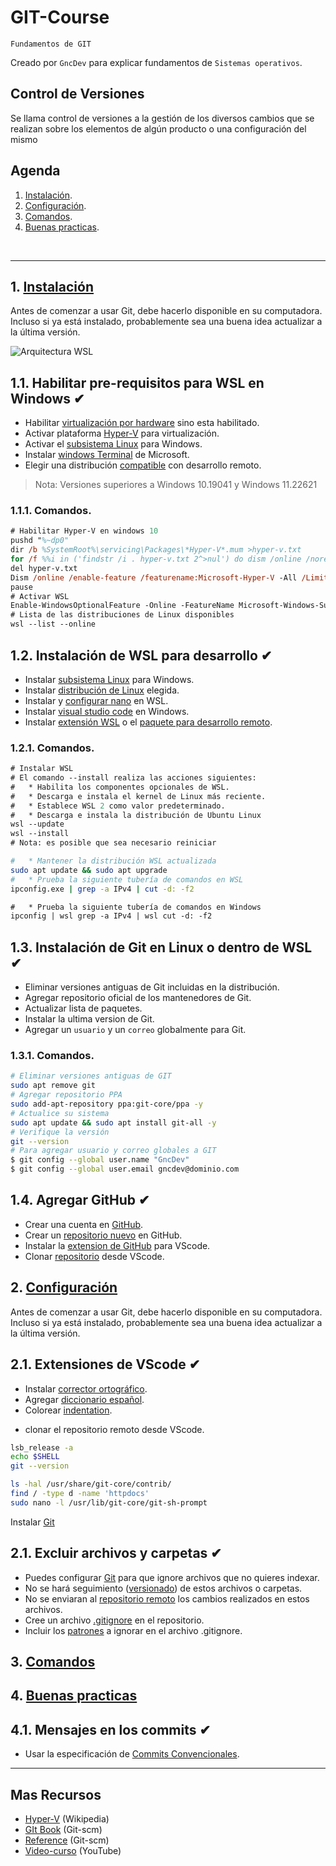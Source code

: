 # GIT-Course
<p><code>Fundamentos de GIT</code></p>
<p>Creado por <code>GncDev</code> para explicar fundamentos de <code>Sistemas operativos</code>.</p>

## Control de Versiones
Se llama control de versiones a la gestión de los diversos cambios que se realizan sobre los elementos de algún producto o una configuración del mismo

## Agenda
1. [Instalación](#1-instalación).
1. [Configuración](#2-configuración).
1. [Comandos](#3-comandos).
1. [Buenas practicas](#4-buenas-practicas).

<br>

---
## 1. [Instalación](#agenda)
Antes de comenzar a usar Git, debe hacerlo disponible en su computadora. Incluso si ya está instalado, probablemente sea una buena idea actualizar a la última versión.

![Arquitectura WSL](https://code.visualstudio.com/assets/docs/remote/wsl/architecture-wsl.png)

[1]:https://es.wikipedia.org/wiki/Git

## 1.1. Habilitar pre-requisitos para WSL en Windows ✔
* Habilitar [virtualización por hardware][11_1] sino esta habilitado. 
* Activar plataforma [Hyper-V][11_2] para virtualización.
* Activar el [subsistema Linux][11_3] para Windows.
* Instalar [windows Terminal][11_4] de Microsoft.
* Elegir una distribución [compatible][11_5] con desarrollo remoto.

[11_1]:https://community.acer.com/kb/articles/14750
[11_2]:https://support.microsoft.com/es-es/windows/habilitar-la-virtualizaci%C3%B3n-en-equipos-windows-11-c5578302-6e43-4b4b-a449-8ced115f58e1
[11_3]:https://learn.microsoft.com/es-mx/windows/wsl/install
[11_4]:https://apps.microsoft.com/store/detail/windows-terminal/9N0DX20HK701?hl=es-co&gl=co&rtc=1
[11_5]:https://apps.microsoft.com/store/detail/ubuntu-22042-lts/9PN20MSR04DW

>Nota: Versiones superiores a Windows 10.19041 y Windows 11.22621

### 1.1.1. Comandos.

```ps
# Habilitar Hyper-V en windows 10
pushd "%~dp0"
dir /b %SystemRoot%\servicing\Packages\*Hyper-V*.mum >hyper-v.txt
for /f %%i in ('findstr /i . hyper-v.txt 2^>nul') do dism /online /norestart /add-package:"%SystemRoot%\servicing\Packages\%%i"
del hyper-v.txt
Dism /online /enable-feature /featurename:Microsoft-Hyper-V -All /LimitAccess /ALL
pause
# Activar WSL
Enable-WindowsOptionalFeature -Online -FeatureName Microsoft-Windows-Subsystem-Linux
# Lista de las distribuciones de Linux disponibles
wsl --list --online
```

## 1.2. Instalación de WSL para desarrollo ✔
* Instalar [subsistema Linux][12_1] para Windows.
* Instalar [distribución de Linux][12_2] elegida.
* Instalar y [configurar nano][12_3] en WSL. 
* Instalar [visual studio code][12_4] en Windows.
* Instalar [extensión WSL][12_5] o el [paquete para desarrollo remoto][12_6].

[12_1]:https://learn.microsoft.com/es-mx/windows/wsl/install
[12_2]:https://code.visualstudio.com/docs/remote/linux
[12_3]:https://ubunlog.com/nanorc-configura-editor-texto/
[12_4]:https://code.visualstudio.com/download
[12_5]:https://marketplace.visualstudio.com/items?itemName=ms-vscode-remote.remote-wsl
[12_6]:https://marketplace.visualstudio.com/items?itemName=ms-vscode-remote.vscode-remote-extensionpack


### 1.2.1. Comandos.

```ps
# Instalar WSL
# El comando --install realiza las acciones siguientes:
#   * Habilita los componentes opcionales de WSL.
#   * Descarga e instala el kernel de Linux más reciente.
#   * Establece WSL 2 como valor predeterminado.
#   * Descarga e instala la distribución de Ubuntu Linux
wsl --update
wsl --install
# Nota: es posible que sea necesario reiniciar
```
```bash
#   * Mantener la distribución WSL actualizada
sudo apt update && sudo apt upgrade
#   * Prueba la siguiente tubería de comandos en WSL
ipconfig.exe | grep -a IPv4 | cut -d: -f2
```
```ps
#   * Prueba la siguiente tubería de comandos en Windows
ipconfig | wsl grep -a IPv4 | wsl cut -d: -f2
```

## 1.3. Instalación de Git en Linux o dentro de WSL ✔
* Eliminar versiones antiguas de Git incluidas en la distribución.
* Agregar repositorio oficial de los mantenedores de Git.
* Actualizar lista de paquetes.
* Instalar la ultima version de Git.
* Agregar un <code>usuario</code> y un <code>correo</code> globalmente para Git.

### 1.3.1. Comandos.

```bash
# Eliminar versiones antiguas de GIT
sudo apt remove git
# Agregar repositorio PPA
sudo add-apt-repository ppa:git-core/ppa -y
# Actualice su sistema
sudo apt update && sudo apt install git-all -y
# Verifique la versión
git --version
# Para agregar usuario y correo globales a GIT
$ git config --global user.name "GncDev"
$ git config --global user.email gncdev@dominio.com
```

## 1.4. Agregar GitHub ✔
* Crear una cuenta en [GitHub][14_1].
* Crear un [repositorio nuevo][14_2] en GitHub.
* Instalar la [extension de GitHub][14_3] para VScode.
* Clonar [repositorio][14_4] desde VScode.

[14_1]:https://github.com/
[14_2]:https://github.com/new
[14_3]:https://marketplace.visualstudio.com/items?itemName=GitHub.vscode-pull-request-github
[14_4]:https://github.com/GiancarloBenavides/Git-Course.git

## 2. [Configuración](#agenda)
Antes de comenzar a usar Git, debe hacerlo disponible en su computadora. Incluso si ya está instalado, probablemente sea una buena idea actualizar a la última versión.

## 2.1. Extensiones de VScode ✔
* Instalar [corrector ortográfico][21_1].
* Agregar [diccionario español][21_1].
* Colorear [indentation][21_3].

[21_1]:https://marketplace.visualstudio.com/items?itemName=streetsidesoftware.code-spell-checker
[21_2]:https://marketplace.visualstudio.com/items?itemName=streetsidesoftware.code-spell-checker-spanish
[21_3]:https://marketplace.visualstudio.com/items?itemName=oderwat.indent-rainbow



* clonar el repositorio remoto desde VScode.




```bash
lsb_release -a
echo $SHELL
git --version

ls -hal /usr/share/git-core/contrib/
find / -type d -name 'httpdocs'
sudo nano -l /usr/lib/git-core/git-sh-prompt

```



Instalar [Git][1_2]

[1_2]:https://git-scm.com/download/win











## 2.1. Excluir archivos y carpetas ✔
* Puedes configurar [Git][21_1] para que ignore archivos que no quieres indexar.
* No se hará seguimiento ([versionado][21_2]) de estos archivos o carpetas.
* No se enviaran al [repositorio remoto][21_3] los cambios realizados en estos archivos.
* Cree un archivo [.gitignore][21_4] en el repositorio.
* Incluir los [patrones][21_5] a ignorar en el archivo .gitignore.

[21_1]:https://es.wikipedia.org/wiki/Git
[21_2]:https://es.wikipedia.org/wiki/Control_de_versiones
[21_3]:https://docs.github.com/es/get-started/getting-started-with-git/ignoring-files
[21_4]:https://git-scm.com/docs/gitignore
[21_5]:https://github.com/github/gitignore


## 3. [Comandos](#agenda)


## 4. [Buenas practicas](#agenda)

## 4.1. Mensajes en los commits ✔
* Usar la especificación de [Commits Convencionales][41_1].

[41_1]:https://www.conventionalcommits.org/es/v1.0.0/



---
## Mas Recursos
- [Hyper-V](https://es.wikipedia.org/wiki/Hyper-V) (Wikipedia)
- [GIt Book](https://git-scm.com/book/en/v2) (Git-scm)
- [Reference](https://git-scm.com/docs) (Git-scm)
- [Video-curso](https://www.youtube.com/watch?v=GwkgaANyjjw&list=PLTd5ehIj0goMCnj6V5NdzSIHBgrIXckGU) (YouTube)
